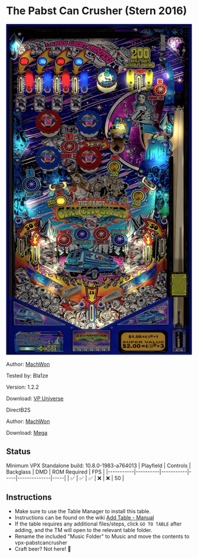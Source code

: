 # The Pabst Can Crusher (Stern 2016)

![Table Preview](../../images/vpx-pabstcancrusher.jpg)

Author: [MachWon](https://vpuniverse.com/profile/70146-machwon/) 

Tested by: Bla1ze 

Version: 1.2.2 

Download: [VP Universe](https://vpuniverse.com/files/file/21020-the-pabst-can-crusher-stern-2016/)

DirectB2S

Author: [MachWon](https://vpuniverse.com/profile/70146-machwon/) 

Download: [Mega](https://mega.nz/file/nhh3DIIa#FOATCPz5nYEcW3uQ-ptb2IPSVwbslvCBoQ7_Z-UX-Ks)

## Status 

Minimum VPX Standalone build: 10.8.0-1983-a764013
| Playfield | Controls | Backglass | DMD | ROM Required | FPS | 
|-----------|----------|-----------|-----|--------------|-----|
| :white_check_mark: | :white_check_mark: | :white_check_mark: | :x: | :x: | 50 |

## Instructions

- Make sure to use the Table Manager to install this table.
- Instructions can be found on the wiki [Add Table - Manual](https://github.com/LegendsUnchained/vpx-standalone-alp4k/wiki/%5B04%5D-%F0%9F%A7%A1-TM-%E2%80%90-Other-Features#add-table---manual)
- If the table requires any additional files/steps, click `GO TO TABLE` after adding, and the TM will open to the relevant table folder.
- Rename the included "Music Folder" to Music and move the contents to vpx-pabstcancrusher
- Craft beer? Not here! 🍻

